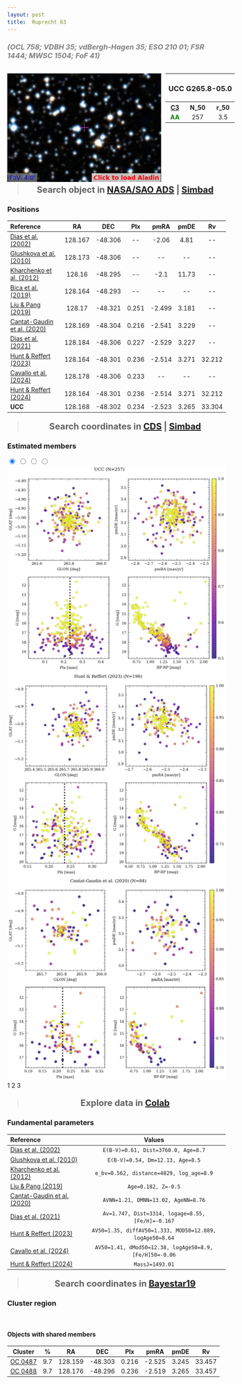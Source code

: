 ```yaml
---
layout: post
title:  Ruprecht 63
---
```

<h3><span style="color: #808080;"><i>(OCL 758; VDBH 35; vdBergh-Hagen 35; ESO 210 01; FSR 1444; MWSC 1504; FoF 41)</i></span></h3><div style="display: flex; justify-content: space-between; width:720px;height:250px">
<div style="text-align: center;">

<!-- Static image + data attributes for FOV and target -->
<img id="aladin_img"
     data-umami-event="aladin_load"
     src="https://raw.githubusercontent.com/ucc23/Q3N/main/plots/aladin/ruprecht63.webp"
     alt="Click to load Aladin Lite" 
     style="width:355px;height:250px; cursor: pointer;"
     data-fov="0.117" 
     data-target="128.168 -48.302"/>
<!-- Div to contain Aladin Lite viewer -->
<div id="aladin-lite-div" style="width:355px;height:250px;display:none;"></div>
<!-- Aladin Lite script (will be loaded after the image is clicked) -->
<script src="{{ site.baseurl }}/scripts/aladin_load.js"></script>

</div>
<!-- Left block -->

<table style="width:355px;height:250px;">
  <!-- Row 1 (title) -->
  <tr>
    <td colspan="5"><h3>UCC G265.8-05.0</h3></td>
  </tr>
  <!-- Row 2 -->
  <tr>
    <th style="text-align: center;"><a href="https://ucc.ar/faq#what-is-the-c3-parameter" title="Combined class">C3</a></th>
    <th style="text-align: center;"><div title="Stars with membership probability >50%">N_50</div></th>
    <th style="text-align: center;"><div title="Radius that contains half the members [arcmin]">r_50</div></th>
  </tr>
  <!-- Row 3 -->
  <tr>
    <td style="text-align: center;"><span style="color: green; font-weight: bold;">A</span><span style="color: green; font-weight: bold;">A</span></td>
    <td style="text-align: center;">257</td>
    <td style="text-align: center;">3.5</td>
  </tr>
</table>
</div>

> <p style="text-align:center; font-weight: bold; font-size:20px">Search object in <a data-umami-event="nasa_search" href="https://ui.adsabs.harvard.edu/search/q=%20collection%3Aastronomy%20body%3A%22Ruprecht%2063%22&sort=date%20desc%2C%20bibcode%20desc&p_=0" target="_blank">NASA/SAO ADS</a> | <a data-umami-event="simbad_search" href="https://simbad.cds.unistra.fr/simbad/sim-id-refs?Ident=ruprecht63" target="_blank">Simbad</a></p>


### Positions

| Reference    | RA    | DEC   | Plx  | pmRA  | pmDE   |  Rv  |
| :---         | :---: | :---: | :---: | :---: | :---: | :---: |
|[Dias et al. (2002)](https://ui.adsabs.harvard.edu/abs/2002A%26A...389..871D) | 128.167 | -48.306 | -- | -2.06 | 4.81 | -- |
|[Glushkova et al. (2010)](https://ui.adsabs.harvard.edu/abs/2010AstL...36...75G) | 128.173 | -48.306 | -- | -- | -- | -- |
|[Kharchenko et al. (2012)](https://ui.adsabs.harvard.edu/abs/2012A%26A...543A.156K) | 128.16 | -48.295 | -- | -2.1 | 11.73 | -- |
|[Bica et al. (2019)](https://ui.adsabs.harvard.edu/abs/2019AJ....157...12B) | 128.164 | -48.293 | -- | -- | -- | -- |
|[Liu & Pang (2019)](https://ui.adsabs.harvard.edu/abs/2019ApJS..245...32L) | 128.17 | -48.321 | 0.251 | -2.499 | 3.181 | -- |
|[Cantat-Gaudin et al. (2020)](https://ui.adsabs.harvard.edu/abs/2020A%26A...640A...1C) | 128.169 | -48.304 | 0.216 | -2.541 | 3.229 | -- |
|[Dias et al. (2021)](https://ui.adsabs.harvard.edu/abs/2021MNRAS.504..356D) | 128.184 | -48.306 | 0.227 | -2.529 | 3.227 | -- |
|[Hunt & Reffert (2023)](https://ui.adsabs.harvard.edu/abs/2023A%26A...673A.114H) | 128.164 | -48.301 | 0.236 | -2.514 | 3.271 | 32.212 |
|[Cavallo et al. (2024)](https://ui.adsabs.harvard.edu/abs/2024AJ....167...12C) | 128.178 | -48.306 | 0.233 | -- | -- | -- |
|[Hunt & Reffert (2024)](https://ui.adsabs.harvard.edu/abs/2024A%26A...686A..42H) | 128.164 | -48.301 | 0.236 | -2.514 | 3.271 | 32.212 |
| **UCC** |128.168 | -48.302 | 0.234 | -2.523 | 3.265 | 33.304 |

> <p style="text-align:center; font-weight: bold; font-size:20px">Search coordinates in <a data-umami-event="cds_coord_search" href="https://cdsportal.u-strasbg.fr/?target=128.168,-48.302" target="_blank">CDS</a> | <a data-umami-event="simbad_coord_search" href="https://simbad.cds.unistra.fr/mobile/object_list.html?coord=128.168%20-48.302&output=json&radius=5&userEntry=ruprecht63" target="_blank">Simbad</a></p>

### Estimated members

<div class="carousel">
<input type="radio" name="radio-btn" id="slide1" checked>
<input type="radio" name="radio-btn" id="slide1">
<input type="radio" name="radio-btn" id="slide2">
<input type="radio" name="radio-btn" id="slide3">
<div class="slides">
<div class="slide">
<a href="https://raw.githubusercontent.com/ucc23/Q3N/main/plots/UCC/ruprecht63.webp" target="_blank">
<img src="https://raw.githubusercontent.com/ucc23/Q3N/main/plots/UCC/ruprecht63.webp" alt="Ruprecht 63 UCC">
</a>
</div>
<div class="slide">
<a href="https://raw.githubusercontent.com/ucc23/Q3N/main/plots/HUNT23/ruprecht63.webp" target="_blank">
<img src="https://raw.githubusercontent.com/ucc23/Q3N/main/plots/HUNT23/ruprecht63.webp" alt="Ruprecht 63 HUNT23">
</a>
</div>
<div class="slide">
<a href="https://raw.githubusercontent.com/ucc23/Q3N/main/plots/CANTAT20/ruprecht63.webp" target="_blank">
<img src="https://raw.githubusercontent.com/ucc23/Q3N/main/plots/CANTAT20/ruprecht63.webp" alt="Ruprecht 63 CANTAT20">
</a>
</div>
</div>
<div class="indicators">
<label for="slide1">1</label>
<label for="slide2">2</label>
<label for="slide3">3</label>
</div>
</div>


> <p style="text-align:center; font-weight: bold; font-size:20px">Explore data in <a data-umami-event="colab" href="https://colab.research.google.com/github/ucc23/ucc/blob/main/assets/notebook.ipynb" target="_blank">Colab</a></p>


### Fundamental parameters

| Reference |  Values |
| :---      |  :---:  |
| [Dias et al. (2002)](https://ui.adsabs.harvard.edu/abs/2002A%26A...389..871D) | `E(B-V)=0.61, Dist=3760.0, Age=8.7` |
| [Glushkova et al. (2010)](https://ui.adsabs.harvard.edu/abs/2010AstL...36...75G) | `E(B-V)=0.54, Dm=12.13, Age=8.5` |
| [Kharchenko et al. (2012)](https://ui.adsabs.harvard.edu/abs/2012A%26A...543A.156K) | `e_bv=0.562, distance=4829, log_age=8.9` |
| [Liu & Pang (2019)](https://ui.adsabs.harvard.edu/abs/2019ApJS..245...32L) | `Age=0.182, Z=-0.5` |
| [Cantat-Gaudin et al. (2020)](https://ui.adsabs.harvard.edu/abs/2020A%26A...640A...1C) | `AVNN=1.21, DMNN=13.02, AgeNN=8.76` |
| [Dias et al. (2021)](https://ui.adsabs.harvard.edu/abs/2021MNRAS.504..356D) | `Av=1.747, Dist=3314, logage=8.55, [Fe/H]=-0.167` |
| [Hunt & Reffert (2023)](https://ui.adsabs.harvard.edu/abs/2023A%26A...673A.114H) | `AV50=1.35, diffAV50=1.333, MOD50=12.889, logAge50=8.64` |
| [Cavallo et al. (2024)](https://ui.adsabs.harvard.edu/abs/2024AJ....167...12C) | `AV50=1.41, dMod50=12.38, logAge50=8.9, [Fe/H]50=-0.06` |
| [Hunt & Reffert (2024)](https://ui.adsabs.harvard.edu/abs/2024A%26A...686A..42H) | `MassJ=1493.01` |

> <p style="text-align:center; font-weight: bold; font-size:20px">Search coordinates in <a data-umami-event="bayestar" href="http://argonaut.skymaps.info/query?lon=265.797%20&lat=-5.012&coordsys=gal&mapname=bayestar2019" target="_blank">Bayestar19</a></p>


### Cluster region

<html lang="en">
  <body>
    <center>
    <div id="plot-params"
         data-oc-name="ruprecht63"
         data-ra-center="128.17"
         data-dec-center="-48.3"
         data-rad-deg="3.5"
         data-plx="0.234">
    </div>
    <div id="plot-container">
        <div id="plot"></div>
    </div>
    <script defer type="module" src="{{ site.baseurl }}/scripts/radec_scatter.js"></script>
    </center>
  </body>
</html>
<br>


#### Objects with shared members

| Cluster | <span title="Percentage of members that this OC shares with the ones listed">%</span>   | RA   | DEC   | Plx   | pmRA  | pmDE  | Rv    |
| :---:   | :-: |:---: | :---: | :---: | :---: | :---: | :---: |
|[OC 0487](/_clusters/oc0487/)| 9.7 | 128.159 | -48.303 | 0.216 | -2.525 | 3.245 | 33.457 |
|[OC 0488](/_clusters/oc0488/)| 9.7 | 128.176 | -48.296 | 0.236 | -2.519 | 3.265 | 33.457 |